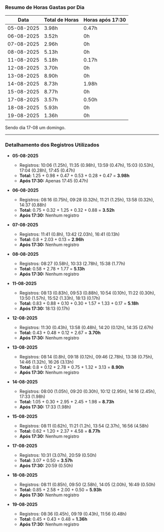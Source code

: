 ### Resumo de Horas Gastas por Dia

| Data       | Total de Horas | Horas após 17:30 |
|------------|----------------|------------------|
| 05-08-2025 | 3.98h         | 0.47h            |
| 06-08-2025 | 3.52h         | 0h               |
| 07-08-2025 | 2.96h         | 0h               |
| 08-08-2025 | 5.13h         | 0h               |
| 11-08-2025 | 5.18h         | 0.17h            |
| 12-08-2025 | 3.70h         | 0h               |
| 13-08-2025 | 8.90h         | 0h               |
| 14-08-2025 | 8.73h         | 1.98h            |
| 15-08-2025 | 8.77h         | 0h               |
| 17-08-2025 | 3.57h         | 0.50h            |
| 18-08-2025 | 5.93h         | 0h               |
| 19-08-2025 | 1.36h         | 0h               |

Sendo dia 17-08 um domingo.

---

### Detalhamento dos Registros Utilizados

- **05-08-2025**
  - Registros: 10:06 (1.25h), 11:35 (0.98h), 13:59 (0.47h), 15:03 (0.53h), 17:04 (0.28h), 17:45 (0.47h)
  - **Total:** 1.25 + 0.98 + 0.47 + 0.53 + 0.28 + 0.47 = **3.98h**
  - **Após 17:30:** Apenas 17:45 (0.47h)
  
- **06-08-2025**
  - Registros: 08:16 (0.75h), 09:28 (0.32h), 11:21 (1.25h), 13:58 (0.32h), 14:37 (0.88h)
  - **Total:** 0.75 + 0.32 + 1.25 + 0.32 + 0.88 = **3.52h**
  - **Após 17:30:** Nenhum registro
  
- **07-08-2025**
  - Registros: 11:41 (0.8h), 13:42 (2.03h), 16:41 (0.13h)
  - **Total:** 0.8 + 2.03 + 0.13 = **2.96h**
  - **Após 17:30:** Nenhum registro
  
- **08-08-2025**
  - Registros: 08:27 (0.58h), 10:33 (2.78h), 15:38 (1.77h)
  - **Total:** 0.58 + 2.78 + 1.77 = **5.13h**
  - **Após 17:30:** Nenhum registro
  
- **11-08-2025**
  - Registros: 08:13 (0.83h), 09:53 (0.88h), 10:54 (0.10h), 11:22 (0.30h), 13:50 (1.57h), 15:52 (1.33h), 18:13 (0.17h)
  - **Total:** 0.83 + 0.88 + 0.10 + 0.30 + 1.57 + 1.33 + 0.17 = **5.18h**
  - **Após 17:30:** 18:13 (0.17h)
  
- **12-08-2025**
  - Registros: 11:30 (0.43h), 13:58 (0.48h), 14:20 (0.12h), 14:35 (2.67h)
  - **Total:** 0.43 + 0.48 + 0.12 + 2.67 = **3.70h**
  - **Após 17:30:** Nenhum registro
  
- **13-08-2025**
  - Registros: 08:14 (0.8h), 09:18 (0.12h), 09:46 (2.78h), 13:38 (0.75h), 14:46 (1.32h), 16:26 (3.13h)
  - **Total:** 0.8 + 0.12 + 2.78 + 0.75 + 1.32 + 3.13 = **8.90h**
  - **Após 17:30:** Nenhum registro
  
- **14-08-2025**
  - Registros: 08:00 (1.05h), 09:20 (0.30h), 10:12 (2.95h), 14:16 (2.45h), 17:33 (1.98h)
  - **Total:** 1.05 + 0.30 + 2.95 + 2.45 + 1.98 = **8.73h**
  - **Após 17:30:** 17:33 (1.98h)
  
- **15-08-2025**
  - Registros: 08:11 (0.62h), 11:21 (1.2h), 13:54 (2.37h), 16:56 (4.58h)
  - **Total:** 0.62 + 1.20 + 2.37 + 4.58 = **8.77h**
  - **Após 17:30:** Nenhum registro
  
- **17-08-2025**
  - Registros: 10:31 (3.07h), 20:59 (0.50h)
  - **Total:** 3.07 + 0.50 = **3.57h**
  - **Após 17:30:** 20:59 (0.50h)
  
- **18-08-2025**
  - Registros: 08:11 (0.85h), 09:50 (2.58h), 14:05 (2.00h), 16:49 (0.50h)
  - **Total:** 0.85 + 2.58 + 2.00 + 0.50 = **5.93h**
  - **Após 17:30:** Nenhum registro
  
- **19-08-2025**
  - Registros: 08:36 (0.45h), 09:19 (0.43h), 11:56 (0.48h)
  - **Total:** 0.45 + 0.43 + 0.48 = **1.36h**
  - **Após 17:30:** Nenhum registro
